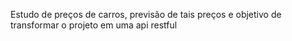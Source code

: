 Estudo de preços de carros, previsão de tais preços
e objetivo de transformar o projeto em uma api restful
```